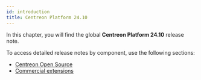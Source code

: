 ```yaml
---
id: introduction
title: Centreon Platform 24.10
---
```


In this chapter, you will find the global **Centreon Platform 24.10** release note.

To access detailed release notes by component, use the following sections:

- [Centreon Open Source](centreon-os.mdx)
- [Commercial extensions](centreon-commercial-extensions.mdx)
